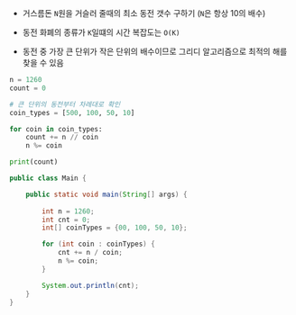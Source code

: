 * 거스름돈 ```N```원을 거슬러 줄때의 최소 동전 갯수 구하기  (```N```은 항상 10의 배수)

* 동전 화폐의 종류가 ```K```일떄의 시간 복잡도는 ```O(K)```
* 동전 중 가장 큰 단위가 작은 단위의 배수이므로 그리디 알고리즘으로 최적의 해를 찾을 수 있음

```python
n = 1260
count = 0

# 큰 단위의 동전부터 차례대로 확인
coin_types = [500, 100, 50, 10]

for coin in coin_types:
    count += n // coin
    n %= coin

print(count)
```

```java
public class Main {

    public static void main(String[] args) {
        
        int n = 1260;
        int cnt = 0;
        int[] coinTypes = {00, 100, 50, 10};

        for (int coin : coinTypes) {
            cnt += n / coin;
            n %= coin;
        }

        System.out.println(cnt);
    }
}
```